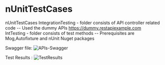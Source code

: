 # nUnitTestCases
nUnitTestCases
IntegrationTesting - folder consists of API controller related code
  -- Used the dummy APIs https://dummy.restapiexample.com
IntTesting - folder consists of test methods
  -- Prerequisites are Mog,Autofixture and nUnit Nuget packages

  Swagger file: ![APIs-Swagger](https://github.com/pratap-muddhapuram/nUnitTestCases/assets/158859681/e4fcf9df-fdb4-4849-b90b-af25d536fe21)

  Test Results : ![TestResults](https://github.com/pratap-muddhapuram/nUnitTestCases/assets/158859681/44aaaf59-f82c-4961-9bb1-624c13b93092)



